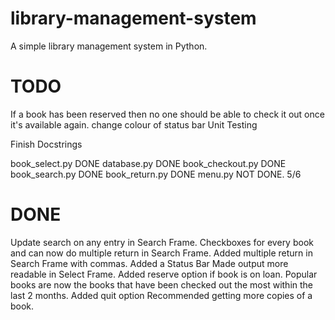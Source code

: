# library-management-system
A simple library management system in Python.


# TODO
If a book has been reserved then no one should be able to check it out once it's available again.
change colour of status bar
Unit Testing

Finish Docstrings

book_select.py DONE
database.py DONE
book_checkout.py DONE
book_search.py DONE
book_return.py DONE
menu.py NOT DONE.
5/6

# DONE

Update search on any entry in Search Frame.
Checkboxes for every book and can now do multiple return in Search Frame.
Added multiple return in Search Frame with commas.
Added a Status Bar
Made output more readable in Select Frame.
Added reserve option if book is on loan.
Popular books are now the books that have been checked out the most within the last 2 months.
Added quit option
Recommended getting more copies of a book.
